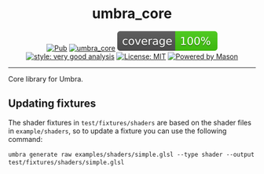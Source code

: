 <h1 align="center">
umbra_core
</h1>

<p align="center">
<a href="https://pub.dev/packages/umbra_core"><img src="https://img.shields.io/pub/v/umbra_core.svg" alt="Pub"></a>
<a href="https://github.com/wolfenrain/umbra/actions"><img src="https://github.com/wolfenrain/umbra/workflows/umbra_core/badge.svg" alt="umbra_core"></a>
<a href="https://github.com/wolfenrain/umbra/actions"><img src="https://raw.githubusercontent.com/wolfenrain/umbra/main/packages/umbra_core/coverage_badge.svg" alt="coverage"></a>
<a href="https://pub.dev/packages/very_good_analysis"><img src="https://img.shields.io/badge/style-very_good_analysis-B22C89.svg" alt="style: very good analysis"></a>
<a href="https://opensource.org/licenses/MIT"><img src="https://img.shields.io/badge/license-MIT-purple.svg" alt="License: MIT"></a>
<a href="https://github.com/felangel/mason"><img src="https://img.shields.io/endpoint?url=https%3A%2F%2Ftinyurl.com%2Fmason-badge" alt="Powered by Mason"></a>
</p>

---

Core library for Umbra.

## Updating fixtures

The shader fixtures in `test/fixtures/shaders` are based on the shader files in `example/shaders`, 
so to update a fixture you can use the following command:

```shell
umbra generate raw examples/shaders/simple.glsl --type shader --output test/fixtures/shaders/simple.glsl
```

[license_badge]: https://img.shields.io/badge/license-MIT-blue.svg
[license_link]: https://opensource.org/licenses/MIT
[very_good_analysis_badge]: https://img.shields.io/badge/style-very_good_analysis-B22C89.svg
[very_good_analysis_link]: https://pub.dev/packages/very_good_analysis